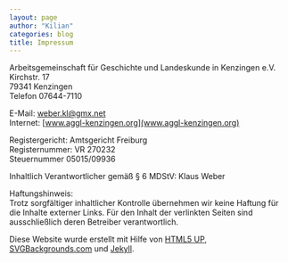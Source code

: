 ```yaml
---
layout: page
author: "Kilian"
categories: blog
title: Impressum
---
```


Arbeitsgemeinschaft für Geschichte und Landeskunde in Kenzingen e.V.  
Kirchstr. 17  
79341 Kenzingen  
Telefon 07644-7110  

E-Mail: [weber.kl@gmx.net](mailto:weber.kl@gmx.net)  
Internet: [www.aggl-kenzingen.org](www.aggl-kenzingen.org)  

Registergericht: Amtsgericht Freiburg  
Registernummer: VR 270232  
Steuernummer 05015/09936  

Inhaltlich Verantwortlicher gemäß § 6 MDStV: Klaus Weber

Haftungshinweis:  
Trotz sorgfältiger inhaltlicher Kontrolle übernehmen wir keine Haftung für die Inhalte externer Links. Für den Inhalt der verlinkten Seiten sind ausschließlich deren Betreiber verantwortlich.  

Diese Website wurde erstellt mit Hilfe von [HTML5 UP](https://html5up.net"), [SVGBackgrounds.com](https://svgbackgrounds.com/) und [Jekyll](https://jekyllrb.com/).

